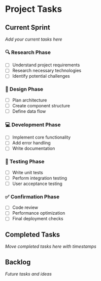 # Project Tasks

## Current Sprint
_Add your current tasks here_

### 🔍 Research Phase
- [ ] Understand project requirements
- [ ] Research necessary technologies
- [ ] Identify potential challenges

### 📐 Design Phase
- [ ] Plan architecture
- [ ] Create component structure
- [ ] Define data flow

### 💻 Development Phase
- [ ] Implement core functionality
- [ ] Add error handling
- [ ] Write documentation

### 🧪 Testing Phase
- [ ] Write unit tests
- [ ] Perform integration testing
- [ ] User acceptance testing

### ✅ Confirmation Phase
- [ ] Code review
- [ ] Performance optimization
- [ ] Final deployment checks

## Completed Tasks
_Move completed tasks here with timestamps_

## Backlog
_Future tasks and ideas_
